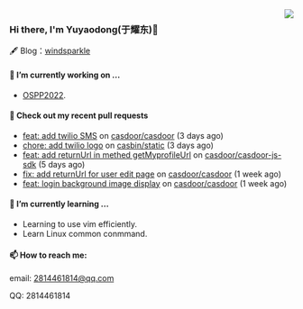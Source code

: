 <img align="right" src="https://github-readme-stats.vercel.app/api?username=leo220yuyaodog&show_icons=true&icon_color=805AD5&text_color=718096&bg_color=ffffff&hide_title=true" />

### Hi there, I'm Yuyaodong(于耀东)👋
🖋 Blog：[windsparkle](https://blog.windsparkle.top)
#### 🔭 I’m currently working on ...
- [OSPP2022](https://summer-ospp.ac.cn/).

#### 🔨 Check out my recent pull requests

- [feat: add twilio SMS](https://github.com/casdoor/casdoor/pull/1159) on [casdoor/casdoor](https://github.com/casdoor/casdoor) (3 days ago)
- [chore: add twilio logo](https://github.com/casbin/static/pull/60) on [casbin/static](https://github.com/casbin/static) (3 days ago)
- [feat: add returnUrl in methed getMyprofileUrl](https://github.com/casdoor/casdoor-js-sdk/pull/32) on [casdoor/casdoor-js-sdk](https://github.com/casdoor/casdoor-js-sdk) (5 days ago)
- [fix: add returnUrl for user edit page](https://github.com/casdoor/casdoor/pull/1152) on [casdoor/casdoor](https://github.com/casdoor/casdoor) (1 week ago)
- [feat: login background image display](https://github.com/casdoor/casdoor/pull/1145) on [casdoor/casdoor](https://github.com/casdoor/casdoor) (1 week ago)

#### 🌱 I’m currently learning ...
- Learning to use vim efficiently.
- Learn Linux common conmmand.

#### 📫 How to reach me:
email: 2814461814@qq.com

QQ: 2814461814
